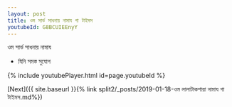 ```yaml
---
layout: post
title: ওম সার্ভ সাধনায় নামায গা টাইমস
youtubeId: G8BCUIEEnyY
---
```

 
 
 ওম সার্ভ সাধনায় নামায  
 
 -  যিনি সমস্ত সুযোগ 
 
  
 
  
 
 
 
 
 
 


{% include youtubePlayer.html id=page.youtubeId %}
 
[Next]({{ site.baseurl }}{% link  split2/_posts/2019-01-18-ওম লালাটাকশায়া নামায গা টাইমস.md%})
 
